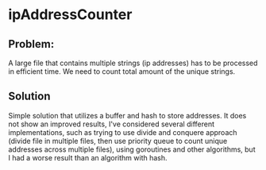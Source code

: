 # ipAddressCounter

## Problem: 
A large file that contains multiple strings (ip addresses) has to be processed in efficient time. We need to count total amount of the unique strings.

## Solution
Simple solution that utilizes a buffer and hash to store addresses. It does not show an improved results, I've considered several different implementations, such as trying to use divide and conquere approach (divide file in multiple files, then use priority queue to count unique addresses across multiple files), using goroutines and other algorithms, but I had a worse result than an algorithm with hash.
